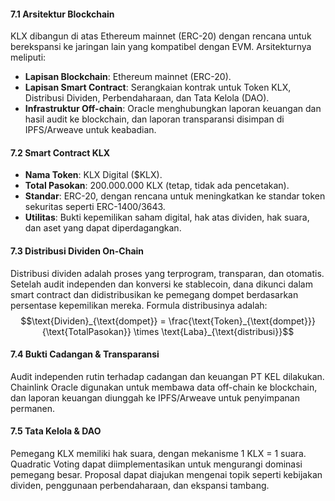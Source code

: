 #### 7.1 Arsitektur Blockchain
KLX dibangun di atas Ethereum mainnet (ERC-20) dengan rencana untuk berekspansi ke jaringan lain yang kompatibel dengan EVM. Arsitekturnya meliputi:
* **Lapisan Blockchain**: Ethereum mainnet (ERC-20).
* **Lapisan Smart Contract**: Serangkaian kontrak untuk Token KLX, Distribusi Dividen, Perbendaharaan, dan Tata Kelola (DAO).
* **Infrastruktur Off-chain**: Oracle menghubungkan laporan keuangan dan hasil audit ke blockchain, dan laporan transparansi disimpan di IPFS/Arweave untuk keabadian.

#### 7.2 Smart Contract KLX
* **Nama Token**: KLX Digital ($KLX).
* **Total Pasokan**: 200.000.000 KLX (tetap, tidak ada pencetakan).
* **Standar**: ERC-20, dengan rencana untuk meningkatkan ke standar token sekuritas seperti ERC-1400/3643.
* **Utilitas**: Bukti kepemilikan saham digital, hak atas dividen, hak suara, dan aset yang dapat diperdagangkan.

#### 7.3 Distribusi Dividen On-Chain
Distribusi dividen adalah proses yang terprogram, transparan, dan otomatis. Setelah audit independen dan konversi ke stablecoin, dana dikunci dalam smart contract dan didistribusikan ke pemegang dompet berdasarkan persentase kepemilikan mereka. Formula distribusinya adalah:
$$\text{Dividen}_{\text{dompet}} = \frac{\text{Token}_{\text{dompet}}}{\text{TotalPasokan}} \times \text{Laba}_{\text{distribusi}}$$

#### 7.4 Bukti Cadangan & Transparansi
Audit independen rutin terhadap cadangan dan keuangan PT KEL dilakukan. Chainlink Oracle digunakan untuk membawa data off-chain ke blockchain, dan laporan keuangan diunggah ke IPFS/Arweave untuk penyimpanan permanen.

#### 7.5 Tata Kelola & DAO
Pemegang KLX memiliki hak suara, dengan mekanisme 1 KLX = 1 suara. Quadratic Voting dapat diimplementasikan untuk mengurangi dominasi pemegang besar. Proposal dapat diajukan mengenai topik seperti kebijakan dividen, penggunaan perbendaharaan, dan ekspansi tambang.